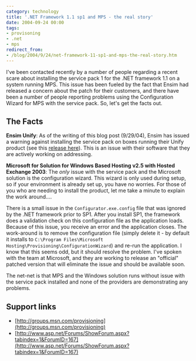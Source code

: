 ```yaml
---
category: technology
title: '.NET Framework 1.1 sp1 and MPS - the real story'
date: 2004-09-24 00:00
tags:
- provisoning
- .net
- mps
redirect_from:
- /blog/2004/9/24/net-framework-11-sp1-and-mps-the-real-story.htm
---
```

I've been contacted recently by a number of people regarding a recent scare about installing the service pack 1 for the .NET framework 1.1 on a system running MPS.  This issue has been fueled by the fact that Ensim had released a concern about the patch for their customers, and there have been a number of people reporting problems using the Configuration Wizard for MPS with the service pack.  So, let's get the facts out.
 
## The Facts
__Ensim Unify__: As of the writing of this blog post (9/29/04), Ensim has issued a warning against installing the service pack on boxes running their Unify product (see this [release here](http://kbold.ensim.com/TWKB/ViewCase.asp?QSRuleID=1039)).  This is an issue with their software that they are actively working on addressing.
 
__Microsoft for Solution for Windows Based Hosting v2.5 with Hosted Exchange 2003__:  The *only* issue with the service pack and the Microsoft solution is the configuration wizard.  This wizard is only used during setup, so if your environment is already set up, you have no worries.  For those of you who are needing to install the product, let me take a minute to explain the work around….
 
There is a small issue in the `Configurator.exe.config` file that was ignored by the .NET framework prior to SP1.  After you install SP1, the framework does a validation check on this configuration file as the application loads.  Because of this issue, you receive an error and the application closes.  The work-around is to remove the configuration file (simply delete it - by default it installs to `C:\Program Files\Microsoft Hosting\Provisioning\ConfigurationWizard`) and re-run the application.  I know that this seems odd, but it should resolve the problem.  I've spoken with the team at Microsoft, and they are working to release an "official" patched version that will eliminate the issue and should be available soon. 
 
The net-net is that MPS and the Windows solution runs without issue with the service pack installed and none of the providers are demonstrating any problems.
 
## Support links

* [http://groups.msn.com/provisioning](http://groups.msn.com/provisioning)
* [http://www.asp.net/Forums/ShowForum.aspx?tabindex=1&ForumID=167](http://www.asp.net/Forums/ShowForum.aspx?tabindex=1&ForumID=167)
